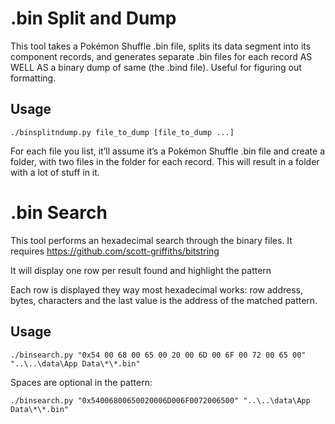 # .bin Split and Dump

This tool takes a Pokémon Shuffle .bin file, splits its data segment into its component records, and generates separate .bin files for each record AS WELL AS a binary dump of same (the .bind file). Useful for figuring out formatting.

## Usage
```./binsplitndump.py file_to_dump [file_to_dump ...]```

For each file you list, it’ll assume it’s a Pokémon Shuffle .bin file and create a folder, with two files in the folder for each record. This will result in a folder with a lot of stuff in it.

# .bin Search

This tool performs an hexadecimal search through the binary files. It requires https://github.com/scott-griffiths/bitstring

It will display one row per result found and highlight the pattern

Each row is displayed they way most hexadecimal works: row address, bytes, characters and the last value is the address of the matched pattern. 

## Usage
```./binsearch.py "0x54 00 68 00 65 00 20 00 6D 00 6F 00 72 00 65 00" "..\..\data\App Data\*\*.bin"```

Spaces are optional in the pattern:

```./binsearch.py "0x54006800650020006D006F0072006500" "..\..\data\App Data\*\*.bin"```




